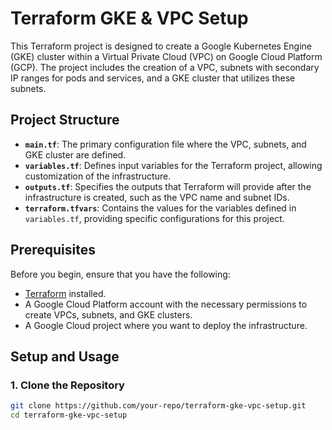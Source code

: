 # Terraform GKE & VPC Setup

This Terraform project is designed to create a Google Kubernetes Engine (GKE) cluster within a Virtual Private Cloud (VPC) on Google Cloud Platform (GCP). The project includes the creation of a VPC, subnets with secondary IP ranges for pods and services, and a GKE cluster that utilizes these subnets.

## Project Structure

- **`main.tf`**: The primary configuration file where the VPC, subnets, and GKE cluster are defined.
- **`variables.tf`**: Defines input variables for the Terraform project, allowing customization of the infrastructure.
- **`outputs.tf`**: Specifies the outputs that Terraform will provide after the infrastructure is created, such as the VPC name and subnet IDs.
- **`terraform.tfvars`**: Contains the values for the variables defined in `variables.tf`, providing specific configurations for this project.

## Prerequisites

Before you begin, ensure that you have the following:

- [Terraform](https://www.terraform.io/downloads.html) installed.
- A Google Cloud Platform account with the necessary permissions to create VPCs, subnets, and GKE clusters.
- A Google Cloud project where you want to deploy the infrastructure.

## Setup and Usage

### 1. Clone the Repository

```bash
git clone https://github.com/your-repo/terraform-gke-vpc-setup.git
cd terraform-gke-vpc-setup
